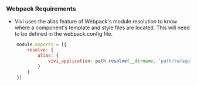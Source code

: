 
### Webpack Requirements
* Vivi uses the alias feature of Webpack's module resolution to know where a component's template and style files are located. This will need to be defined in the webpack.config file.

```javascript
    module.exports = [{
        resolve: {
            alias: {
                vivi_application: path.resolve(__dirname, 'path/to/application')
            }
        }
    }]
```